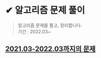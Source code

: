 # ✔ 알고리즘 문제 풀이

> 알고리즘 문제를 풀고, 정리합니다.
> <br> 기간 : 2022.03~

## [2021.03-2022.03까지의 문제](https://github.com/RunaNam/Algorithm_old)
